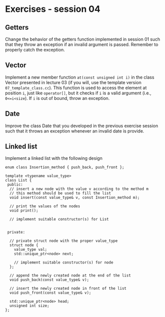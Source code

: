 # Exercises - session 04

## Getters

Change the behavior of the getters function implemented in session 01
such that they throw an exception if an invalid argument is
passed. Remember to properly catch the exception.

## Vector

Implement a new member function `at(const unsigned int i)` in the
class Vector presented in lecture 03 (if you will, use the template
version `07_template_class.cc`). This function is used to access the
element at position `i`, just like `operator[]`, but it checks if `i`
is a valid argument (i.e., `0<=i<size`). If `i` is out of bound, throw
an exception.

## Date

Improve the class Date that you developed in the previous exercise
session such that it throws an exception whenever an invalid date is
provide.

## Linked list
Implement a linked list with the following design

```
enum class Insertion_method { push_back, push_front };

template <typename value_type>
class List {
 public:
  // insert a new node with the value v according to the method m
  // this method should be used to fill the list
  void insert(const value_type& v, const Insertion_method m);

  // print the values of the nodes
  void print();

  // implement suitable constructor(s) for List


 private:
 
  // private struct node with the proper value_type
  struct node {
    value_type val;
    std::unique_ptr<node> next;

    // implement suitable constructor(s) for node
  };

  // append the newly created node at the end of the list
  void push_back(const value_type& v);

  // insert the newly created node in front of the list
  void push_front(const value_type& v);

  std::unique_ptr<node> head;
  unsigned int size;
};

```
